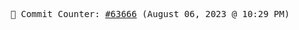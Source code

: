 <p align="center">
    <samp>
        📮 Commit Counter: <a href="https://github.com/Javascript-void0/Javascript-void0/commits/main">#63666</a> (August 06, 2023 @ 10:29 PM)
    </samp>
</p>